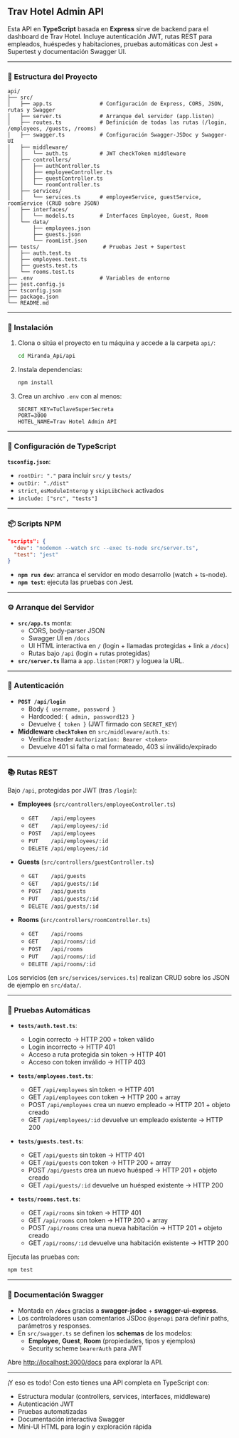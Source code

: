 ## Trav Hotel Admin API

Esta API en **TypeScript** basada en **Express** sirve de backend para el dashboard de Trav Hotel. Incluye autenticación JWT, rutas REST para empleados, huéspedes y habitaciones, pruebas automáticas con Jest + Supertest y documentación Swagger UI.

---

### 📁 Estructura del Proyecto

```
api/
├── src/
│   ├── app.ts               # Configuración de Express, CORS, JSON, rutas y Swagger
│   ├── server.ts            # Arranque del servidor (app.listen)
│   ├── routes.ts            # Definición de todas las rutas (/login, /employees, /guests, /rooms)
│   ├── swagger.ts           # Configuración Swagger-JSDoc y Swagger-UI
│   ├── middleware/
│   │   └── auth.ts          # JWT checkToken middleware
│   ├── controllers/
│   │   ├── authController.ts
│   │   ├── employeeController.ts
│   │   ├── guestController.ts
│   │   └── roomController.ts
│   ├── services/
│   │   └── services.ts      # employeeService, guestService, roomService (CRUD sobre JSON)
│   ├── interfaces/
│   │   └── models.ts        # Interfaces Employee, Guest, Room
│   └── data/
│       ├── employees.json
│       ├── guests.json
│       └── roomList.json
├── tests/                    # Pruebas Jest + Supertest
│   ├── auth.test.ts
│   ├── employees.test.ts
│   ├── guests.test.ts
│   └── rooms.test.ts
├── .env                     # Variables de entorno
├── jest.config.js
├── tsconfig.json
├── package.json
└── README.md
```

---

### 🚀 Instalación

1. Clona o sitúa el proyecto en tu máquina y accede a la carpeta `api/`:
   ```bash
   cd Miranda_Api/api
   ```
2. Instala dependencias:
   ```bash
   npm install
   ```
3. Crea un archivo `.env` con al menos:
   ```
   SECRET_KEY=TuClaveSuperSecreta
   PORT=3000
   HOTEL_NAME=Trav Hotel Admin API
   ```

---

### 🔧 Configuración de TypeScript

**`tsconfig.json`**:

- `rootDir: "."` para incluir `src/` y `tests/`
- `outDir: "./dist"`
- `strict`, `esModuleInterop` y `skipLibCheck` activados
- `include: ["src", "tests"]`

---

### 📦 Scripts NPM

```json
"scripts": {
  "dev": "nodemon --watch src --exec ts-node src/server.ts",
  "test": "jest"
}
```

- **`npm run dev`**: arranca el servidor en modo desarrollo (watch + ts-node).  
- **`npm test`**: ejecuta las pruebas con Jest.  

---

### ⚙️ Arranque del Servidor

- **`src/app.ts`** monta:
  - CORS, body-parser JSON
  - Swagger UI en `/docs`
  - UI HTML interactiva en `/` (login + llamadas protegidas + link a `/docs`)
  - Rutas bajo `/api` (login + rutas protegidas)
- **`src/server.ts`** llama a `app.listen(PORT)` y loguea la URL.

---

### 🔐 Autenticación

- **`POST /api/login`**
  - Body `{ username, password }`
  - Hardcoded: `{ admin, password123 }`
  - Devuelve `{ token }` (JWT firmado con `SECRET_KEY`)
- **Middleware `checkToken`** en `src/middleware/auth.ts`:
  - Verifica header `Authorization: Bearer <token>`
  - Devuelve 401 si falta o mal formateado, 403 si inválido/expirado

---

### 📚 Rutas REST

Bajo `/api`, protegidas por JWT (tras `/login`):

- **Employees** (`src/controllers/employeeController.ts`)
  - `GET    /api/employees`
  - `GET    /api/employees/:id`
  - `POST   /api/employees`
  - `PUT    /api/employees/:id`
  - `DELETE /api/employees/:id`

- **Guests** (`src/controllers/guestController.ts`)
  - `GET    /api/guests`
  - `GET    /api/guests/:id`
  - `POST   /api/guests`
  - `PUT    /api/guests/:id`
  - `DELETE /api/guests/:id`

- **Rooms** (`src/controllers/roomController.ts`)
  - `GET    /api/rooms`
  - `GET    /api/rooms/:id`
  - `POST   /api/rooms`
  - `PUT    /api/rooms/:id`
  - `DELETE /api/rooms/:id`

Los servicios (en `src/services/services.ts`) realizan CRUD sobre los JSON de ejemplo en `src/data/`.

---

### 🧪 Pruebas Automáticas

- **`tests/auth.test.ts`**:
  - Login correcto → HTTP 200 + token válido
  - Login incorrecto → HTTP 401
  - Acceso a ruta protegida sin token → HTTP 401
  - Acceso con token inválido → HTTP 403

- **`tests/employees.test.ts`**:
  - GET `/api/employees` sin token → HTTP 401
  - GET `/api/employees` con token → HTTP 200 + array
  - POST `/api/employees` crea un nuevo empleado → HTTP 201 + objeto creado
  - GET `/api/employees/:id` devuelve un empleado existente → HTTP 200

- **`tests/guests.test.ts`**:
  - GET `/api/guests` sin token → HTTP 401
  - GET `/api/guests` con token → HTTP 200 + array
  - POST `/api/guests` crea un nuevo huésped → HTTP 201 + objeto creado
  - GET `/api/guests/:id` devuelve un huésped existente → HTTP 200

- **`tests/rooms.test.ts`**:
  - GET `/api/rooms` sin token → HTTP 401
  - GET `/api/rooms` con token → HTTP 200 + array
  - POST `/api/rooms` crea una nueva habitación → HTTP 201 + objeto creado
  - GET `/api/rooms/:id` devuelve una habitación existente → HTTP 200

Ejecuta las pruebas con:  
```bash
npm test
```

---

### 📖 Documentación Swagger

- Montada en **`/docs`** gracias a **swagger-jsdoc** + **swagger-ui-express**.
- Los controladores usan comentarios JSDoc `@openapi` para definir paths, parámetros y responses.
- En `src/swagger.ts` se definen los **schemas** de los modelos:
  - **Employee**, **Guest**, **Room** (propiedades, tipos y ejemplos)
  - Security scheme `bearerAuth` para JWT

Abre [http://localhost:3000/docs](http://localhost:3000/docs) para explorar la API.

---

¡Y eso es todo! Con esto tienes una API completa en TypeScript con:

- Estructura modular (controllers, services, interfaces, middleware)
- Autenticación JWT
- Pruebas automatizadas
- Documentación interactiva Swagger
- Mini-UI HTML para login y exploración rápida


